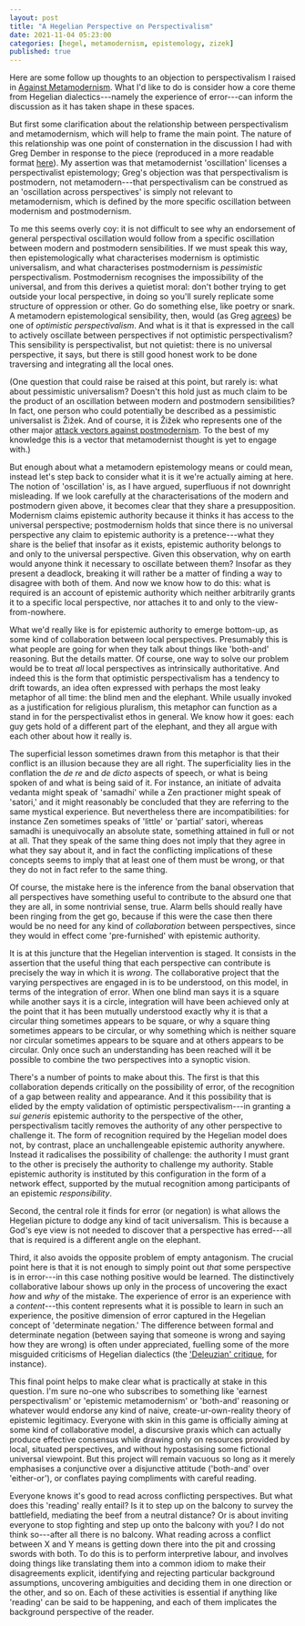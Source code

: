 ```yaml
---
layout: post
title: "A Hegelian Perspective on Perspectivalism"
date: 2021-11-04 05:23:00
categories: [hegel, metamodernism, epistemology, zizek]
published: true
---
```


Here are some follow up thoughts to an objection to perspectivalism I raised in [Against Metamodernism](https://samuelludford.medium.com/against-metamodernism-51be3cbbe751). What I'd like to do is consider how a core theme from Hegelian dialectics---namely the experience of error---can inform the discussion as it has taken shape in these spaces.

<!--more-->

But first some clarification about the relationship between perspectivalism and metamodernism, which will help to frame the main point. The nature of this relationship was one point of consternation in the discussion I had with Greg Dember in response to the piece (reproduced in a more readable format [here](https://systems-souls-society.com/is-oscillation-the-heart-of-metamodernism-if-not-does-it-have-a-heart/)). My assertion was that metamodernist 'oscillation' licenses a perspectivalist epistemology; Greg's objection was that perspectivalism is postmodern, not metamodern---that perspectivalism can be construed as an 'oscillation across perspectives' is simply not relevant to metamodernism, which is defined by the more specific oscillation between modernism and postmodernism.

To me this seems overly coy: it is not difficult to see why an endorsement of general perspectival oscillation would follow from a specific oscillation between modern and postmodern sensibilities. If we must speak this way, then epistemologically what characterises modernism is optimistic universalism, and what characterises postmodernism is _pessimistic_ perspectivalism. Postmodernism recognises the impossibility of the universal, and from this derives a quietist moral: don't bother trying to get outside your local perspective, in doing so you'll surely replicate some structure of oppression or other. Go do something else, like poetry or snark. A metamodern epistemological sensibility, then, would (as Greg [agrees](https://thesideview.co/journal/what-is-metamodernism-and-why-does-it-matter/)) be one of _optimistic perspectivalism_. And what is it that is expressed in the call to actively oscillate between perspectives if not optimistic perspectivalism? This sensibility is perspectivalist, but not quietist: there is no universal perspective, it says, but there is still good honest work to be done traversing and integrating all the local ones.

(One question that could raise be raised at this point, but rarely is: what about pessimistic universalism? Doesn't this hold just as much claim to be the product of an oscillation between modern and postmodern sensibilities? In fact, one person who could potentially be described as a pessimistic universalist is Žižek. And of course, it is Žižek who represents one of the other major [attack vectors against postmodernism]({{site.baseurl}}/2021/08/23/zizek-poststructuralism.html). To the best of my knowledge this is a vector that metamodernist thought is yet to engage with.)

But enough about what a metamodern epistemology means or could mean, instead let's step back to consider what it is it we're actually aiming at here. The notion of 'oscillation' is, as I have argued, superfluous if not downright misleading. If we look carefully at the characterisations of the modern and postmodern given above, it becomes clear that they share a presupposition. Modernism claims epistemic authority because it thinks it has access to the universal perspective; postmodernism holds that since there is no universal perspective any claim to epistemic authority is a pretence---what they share is the belief that insofar as it exists, epistemic authority belongs to and only to the universal perspective. Given this observation, why on earth would anyone think it necessary to oscillate between them? Insofar as they present a deadlock, breaking it will rather be a matter of finding a way to disagree with both of them. And now we know how to do this: what is required is an account of epistemic authority which neither arbitrarily grants it to a specific local perspective, nor attaches it to and only to the view-from-nowhere.

What we'd really like is for epistemic authority to emerge bottom-up, as some kind of collaboration between local perspectives. Presumably this is what people are going for when they talk about things like 'both-and' reasoning. But the details matter. Of course, one way to solve our problem would be to treat _all_ local perspectives as intrinsically authoritative. And indeed this is the form that optimistic perspectivalism has a tendency to drift towards, an idea often expressed with perhaps the most leaky metaphor of all time: the blind men and the elephant. While usually invoked as a justification for religious pluralism, this metaphor can function as a stand in for the perspectivalist ethos in general. We know how it goes: each guy gets hold of a different part of the elephant, and they all argue with each other about how it really is.

The superficial lesson sometimes drawn from this metaphor is that their conflict is an illusion because they are all right. The superficiality lies in the conflation the _de re_ and _de dicto_ aspects of speech, or what is being spoken of and what is being said of it. For instance, an initiate of advaita vedanta might speak of 'samadhi' while a Zen practioner might speak of 'satori,' and it might reasonably be concluded that they are referring to the same mystical experience. But nevertheless there are incompatibilities: for instance Zen sometimes speaks of 'little' or 'partial' satori, whereas samadhi is unequivocally an absolute state, something attained in full or not at all. That they speak of the same thing does not imply that they agree in what they say about it, and in fact the conflicting implications of these concepts seems to imply that at least one of them must be wrong, or that they do not in fact refer to the same thing.

Of course, the mistake here is the inference from the banal observation that all perspectives have something useful to contribute to the absurd one that they are all, in some nontrivial sense, true. Alarm bells should really have been ringing from the get go, because if this were the case then there would be no need for any kind of _collaboration_ between perspectives, since they would in effect come 'pre-furnished' with epistemic authority.

It is at this juncture that the Hegelian intervention is staged. It consists in the assertion that the useful thing that each perspective can contribute is precisely the way in which it is _wrong_. The collaborative project that the varying perspectives are engaged in is to be understood, on this model, in terms of the integration of error. When one blind man says it is a square while another says it is a circle, integration will have been achieved only at the point that it has been mutually understood exactly why it is that a circular thing sometimes appears to be square, or why a square thing sometimes appears to be circular, or why something which is neither square nor circular sometimes appears to be square and at others appears to be circular. Only once such an understanding has been reached will it be possible to combine the two perspectives into a synoptic vision.

There's a number of points to make about this. The first is that this collaboration depends critically on the possibility of error, of the recognition of a gap between reality and appearance. And it this possibility that is elided by the empty validation of optimistic perspectivalism---in granting a _sui generis_ epistemic authority to the perspective of the other, perspectivalism tacitly removes the authority of any other perspective to challenge it. The form of recognition required by the Hegelian model does not, by contrast, place an unchallengeable epistemic authority anywhere. Instead it radicalises the possibility of challenge: the authority I must grant to the other is precisely the authority to challenge my authority. Stable epistemic authority is instituted by this configuration in the form of a network effect, supported by the mutual recognition among participants of an epistemic _responsibility_.

Second, the central role it finds for error (or negation) is what allows the Hegelian picture to dodge any kind of tacit universalism. This is because a God's eye view is not needed to discover that a perspective has erred---all that is required is a different angle on the elephant.

Third, it also avoids the opposite problem of empty antagonism. The crucial point here is that it is not enough to simply point out _that_ some perspective is in error---in this case nothing positive would be learned. The distinctively collaborative labour shows up only in the process of uncovering the exact _how_ and _why_ of the mistake. The experience of error is an experience with a _content_---this content represents what it is possible to learn in such an experience, the positive dimension of error captured in the Hegelian concept of 'determinate negation.' The difference between formal and determinate negation (between saying that someone is wrong and saying how they are wrong) is often under appreciated, fuelling some of the more misguided criticisms of Hegelian dialectics (the ['Deleuzian' critique](({{site.baseurl}}/2021/07/04/deleuze-hegel.html)), for instance).

This final point helps to make clear what is practically at stake in this question. I'm sure no-one who subscribes to something like 'earnest perspectivalism' or 'epistemic metamodernism' or 'both-and' reasoning or whatever would endorse any kind of naive, create-ur-own-reality theory of epistemic legitimacy. Everyone with skin in this game is officially aiming at some kind of collaborative model, a discursive praxis which can actually produce effective consensus while drawing only on resources provided by local, situated perspectives, and without hypostasising some fictional universal viewpoint. But this project will remain vacuous so long as it merely emphasises a conjunctive over a disjunctive attitude ('both-and' over 'either-or'), or conflates paying compliments with careful reading.

Everyone knows it's good to read across conflicting perspectives. But what does this 'reading' really entail? Is it to step up on the balcony to survey the battlefield, mediating the beef from a neutral distance? Or is about inviting everyone to stop fighting and step up onto the balcony with you? I do not think so---after all there is no balcony. What reading across a conflict between X and Y means is getting down there into the pit and crossing swords with both. To do this is to perform interpretive labour, and involves doing things like translating them into a common idiom to make their disagreements explicit, identifying and rejecting particular background assumptions, uncovering ambiguities and deciding them in one direction or the other, and so on. Each of these activities is essential if anything like 'reading' can be said to be happening, and each of them implicates the background perspective of the reader.
